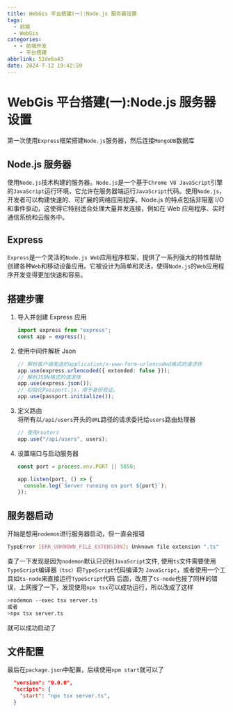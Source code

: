 ```yaml
---
title: WebGis 平台搭建(一):Node.js 服务器设置
tags:
  - 前端
  - WebGis
categories:
  - - 前端开发
    - 平台搭建
abbrlink: 52de6a43
date: 2024-7-12 19:42:59
---
```


<!-- @format -->

# WebGis 平台搭建(一):Node.js 服务器设置

第一次使用`Express`框架搭建`Node.js`服务器，然后连接`MongoDB`数据库

## Node.js 服务器

使用`Node.js`技术构建的服务器。`Node.js`是一个基于`Chrome V8 JavaScript`引擎的`JavaScript`运行环境，它允许在服务器端运行`JavaScript`代码。使用`Node.js`，开发者可以构建快速的、可扩展的网络应用程序。Node.js 的特点包括非阻塞 I/O 和事件驱动，这使得它特别适合处理大量并发连接，例如在 Web 应用程序、实时通信系统和云服务中。

## Express

`Express`是一个灵活的`Node.js Web`应用程序框架，提供了一系列强大的特性帮助创建各种`Web`和移动设备应用。它被设计为简单和灵活，使得`Node.js`的`Web`应用程序开发变得更加快速和容易。

## 搭建步骤

1. 导入并创建 Express 应用

   ```ts
   import express from "express";
   const app = express();
   ```

2. 使用中间件解析 Json

   ```ts
   // 解析客户端发送的application/x-www-form-urlencoded格式的请求体
   app.use(express.urlencoded({ extended: false }));
   // 解析JSON格式的请求体
   app.use(express.json());
   // 初始化Passport.js，用于身份验证。
   app.use(passport.initialize());
   ```

3. 定义路由  
   将所有以`/api/users`开头的`URL`路径的请求委托给`users`路由处理器
   ```ts
   // 使用routers
   app.use("/api/users", users);
   ```
4. 设置端口与启动服务器

   ```ts
   const port = process.env.PORT || 5050;

   app.listen(port, () => {
     console.log(`Server running on port ${port}`);
   });
   ```

## 服务器启动

开始是想用`nodemon`进行服务器启动，但一直会报错

```sh
TypeError [ERR_UNKNOWN_FILE_EXTENSION]: Unknown file extension ".ts"

```

查了一下发现是因为`nodemon`默认只识别`JavaScript`文件, 使用`ts`文件需要使用 `TypeScript`编译器`（tsc）`将`TypeScript`代码编译为 `JavaScript`，或者使用一个工具如`ts-node`来直接运行`TypeScript`代码
后面，改用了`ts-node`也报了同样的错误，上网搜了一下，发现使用`npx tsx`可以成功运行，所以改成了这样

```sh
>nodemon --exec tsx server.ts
或者
>npx tsx server.ts
```

就可以成功启动了

## 文件配置

最后在`package.json`中配置，后续使用`npm start`就可以了

```json
  "version": "0.0.0",
  "scripts": {
    "start": "npx tsx server.ts",
  }
```

